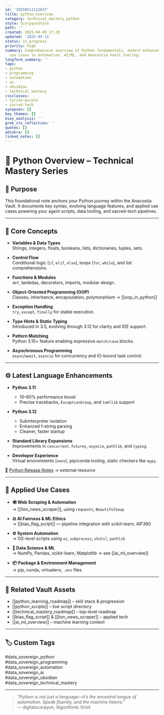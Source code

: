 ```yaml
---
id: '20250511112837'
title: python_overview
category: technical_mastery_python
style: ScorpyunStyle
path: ''
created: 2025-04-08 17:20
updated: '2025-05-11'
status: in_progress
priority: high
summary: Comprehensive overview of Python fundamentals, modern enhancements, and applied
  use cases in automation, AI/ML, and Anacostia Vault tooling.
longform_summary: ''
tags:
- python
- programming
- automation
- ai
- obsidian
- technical_mastery
cssclasses:
- tyrian-purple
- sacred-tech
synapses: []
key_themes: []
bias_analysis: ''
grok_ctx_reflection: ''
quotes: []
adinkra: []
linked_notes: []
---
```



# 🐍 Python Overview – Technical Mastery Series

## 🎯 Purpose

This foundational note anchors your Python journey within the Anacostia Vault. It documents key syntax, evolving language features, and applied use cases powering your agent scripts, data tooling, and sacred-tech pipelines.

---

## 🧠 Core Concepts

- **Variables & Data Types**  
  Strings, integers, floats, booleans, lists, dictionaries, tuples, sets.

- **Control Flow**  
  Conditional logic (`if`, `elif`, `else`), loops (`for`, `while`), and list comprehensions.

- **Functions & Modules**  
  `def`, lambdas, decorators, imports, modular design.

- **Object-Oriented Programming (OOP)**  
  Classes, inheritance, encapsulation, polymorphism → [[oop_in_python]]

- **Exception Handling**  
  `try`, `except`, `finally` for stable execution.

- **Type Hints & Static Typing**  
  Introduced in 3.5, evolving through 3.12 for clarity and IDE support.

- **Pattern Matching**  
  Python 3.10+ feature enabling expressive `match/case` blocks.

- **Asynchronous Programming**  
  `async`/`await`, `asyncio` for concurrency and IO-bound task control.

---

## ⚙️ Latest Language Enhancements

- **Python 3.11**  
  - 10–60% performance boost  
  - Precise tracebacks, `ExceptionGroup`, and `tomllib` support  

- **Python 3.12**  
  - Subinterpreter isolation  
  - Enhanced f-string parsing  
  - Cleaner, faster startup  

- **Standard Library Expansions**  
  Improvements in `concurrent.futures`, `asyncio`, `pathlib`, and `typing`.

- **Developer Experience**  
  Virtual environments (`venv`), pip/conda tooling, static checkers like `mypy`.

📎 [Python Release Notes](https://www.python.org/downloads/) → external resource

---

## 🧪 Applied Use Cases

- **🕸️ Web Scraping & Automation**  
  → [[lion_news_scraper]], using `requests`, `BeautifulSoup`

- **⚖️ AI Fairness & ML Ethics**  
  → [[bias_flag_script]] — pipeline integration with scikit-learn, AIF360

- **⚙️ System Automation**  
  → OS-level scripts using `os`, `subprocess`, `shutil`, `pathlib`

- **🧠 Data Science & ML**  
  → NumPy, Pandas, scikit-learn, Matplotlib → see [[ai_ml_overview]]

- **📦 Package & Environment Management**  
  → pip, conda, virtualenv, `.env` files

---

## 📂 Related Vault Assets

- [[python_learning_roadmap]] – skill stack & progression  
- [[python_scripts]] – live script directory  
- [[technical_mastery_roadmap]] – top-level roadmap  
- [[bias_flag_script]] & [[lion_news_scraper]] – applied tech  
- [[ai_ml_overview]] – machine learning context

---

## 🏷️ Custom Tags

#data_sovereign_python  
#data_sovereign_programming  
#data_sovereign_automation  
#data_sovereign_ai  
#data_sovereign_obsidian  
#data_sovereign_technical_mastery  

---

> _“Python is not just a language—it’s the ancestral tongue of automation. Speak fluently, and the machine listens.”_  
> — digitalscorpyun, Algorithmic Griot
